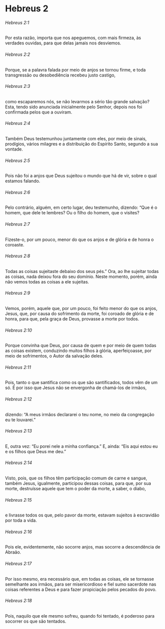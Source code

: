 # Hebreus 2

###### Hebreus 2:1

Por esta razão, importa que nos apeguemos, com mais firmeza, às verdades ouvidas, para que delas jamais nos desviemos.

###### Hebreus 2:2

Porque, se a palavra falada por meio de anjos se tornou firme, e toda transgressão ou desobediência recebeu justo castigo,

###### Hebreus 2:3

como escaparemos nós, se não levarmos a sério tão grande salvação? Esta, tendo sido anunciada inicialmente pelo Senhor, depois nos foi confirmada pelos que a ouviram.

###### Hebreus 2:4

Também Deus testemunhou juntamente com eles, por meio de sinais, prodígios, vários milagres e a distribuição do Espírito Santo, segundo a sua vontade.

###### Hebreus 2:5

Pois não foi a anjos que Deus sujeitou o mundo que há de vir, sobre o qual estamos falando.

###### Hebreus 2:6

Pelo contrário, alguém, em certo lugar, deu testemunho, dizendo: “Que é o homem, que dele te lembres? Ou o filho do homem, que o visites?

###### Hebreus 2:7

Fizeste-o, por um pouco, menor do que os anjos e de glória e de honra o coroaste.

###### Hebreus 2:8

Todas as coisas sujeitaste debaixo dos seus pés.” Ora, ao lhe sujeitar todas as coisas, nada deixou fora do seu domínio. Neste momento, porém, ainda não vemos todas as coisas a ele sujeitas.

###### Hebreus 2:9

Vemos, porém, aquele que, por um pouco, foi feito menor do que os anjos, Jesus, que, por causa do sofrimento da morte, foi coroado de glória e de honra, para que, pela graça de Deus, provasse a morte por todos.

###### Hebreus 2:10

Porque convinha que Deus, por causa de quem e por meio de quem todas as coisas existem, conduzindo muitos filhos à glória, aperfeiçoasse, por meio de sofrimentos, o Autor da salvação deles.

###### Hebreus 2:11

Pois, tanto o que santifica como os que são santificados, todos vêm de um só. É por isso que Jesus não se envergonha de chamá-los de irmãos,

###### Hebreus 2:12

dizendo: “A meus irmãos declararei o teu nome, no meio da congregação eu te louvarei.”

###### Hebreus 2:13

E, outra vez: “Eu porei nele a minha confiança.” E, ainda: “Eis aqui estou eu e os filhos que Deus me deu.”

###### Hebreus 2:14

Visto, pois, que os filhos têm participação comum de carne e sangue, também Jesus, igualmente, participou dessas coisas, para que, por sua morte, destruísse aquele que tem o poder da morte, a saber, o diabo,

###### Hebreus 2:15

e livrasse todos os que, pelo pavor da morte, estavam sujeitos à escravidão por toda a vida.

###### Hebreus 2:16

Pois ele, evidentemente, não socorre anjos, mas socorre a descendência de Abraão.

###### Hebreus 2:17

Por isso mesmo, era necessário que, em todas as coisas, ele se tornasse semelhante aos irmãos, para ser misericordioso e fiel sumo sacerdote nas coisas referentes a Deus e para fazer propiciação pelos pecados do povo.

###### Hebreus 2:18

Pois, naquilo que ele mesmo sofreu, quando foi tentado, é poderoso para socorrer os que são tentados.

